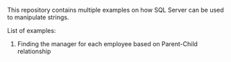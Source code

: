 This repository contains multiple examples on how SQL Server can be used to manipulate strings.

List of examples:
1) Finding the manager for each employee based on Parent-Child relationship
